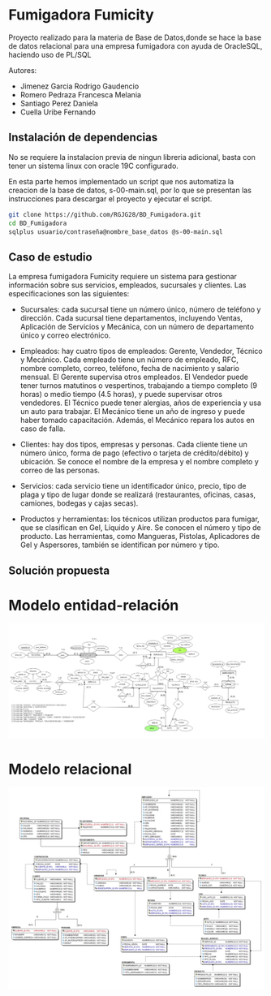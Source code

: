 # Fumigadora Fumicity
Proyecto realizado para la materia de Base de Datos,donde se hace la base de datos relacional para una empresa fumigadora con ayuda de OracleSQL, haciendo uso de PL/SQL

Autores: 
- Jimenez Garcia Rodrigo Gaudencio
- Romero Pedraza Francesca Melania 
- Santiago Perez Daniela
- Cuella Uribe Fernando

## Instalación de dependencias
No se requiere la instalacion previa de ningun libreria adicional, basta con tener un sistema linux con oracle 19C configurado.

En esta parte hemos implementado un script que nos automatiza la creacion de la base de datos, s-00-main.sql, por lo que se presentan las instrucciones para descargar el proyecto y ejecutar el script.

```bash
git clone https://github.com/RGJG28/BD_Fumigadora.git 
cd BD_Fumigadora
sqlplus usuario/contraseña@nombre_base_datos @s-00-main.sql
```
## Caso de estudio
La empresa fumigadora Fumicity requiere un sistema para gestionar información sobre sus servicios, empleados, sucursales y clientes. Las especificaciones son las siguientes:

- Sucursales: cada sucursal tiene un número único, número de teléfono y dirección. Cada sucursal tiene departamentos, incluyendo Ventas, Aplicación de Servicios y Mecánica, con un número de departamento único y correo electrónico.

- Empleados: hay cuatro tipos de empleados: Gerente, Vendedor, Técnico y Mecánico. Cada empleado tiene un número de empleado, RFC, nombre completo, correo, teléfono, fecha de nacimiento y salario mensual. El Gerente supervisa otros empleados. 
  El Vendedor puede tener turnos matutinos o vespertinos, trabajando a tiempo completo (9 horas) o medio tiempo (4.5 horas), y puede supervisar otros vendedores. El Técnico puede tener alergias, años de experiencia y usa un auto para trabajar. 
  El Mecánico tiene un año de ingreso y puede haber tomado capacitación. Además, el Mecánico repara los autos en caso de falla.

- Clientes: hay dos tipos, empresas y personas. Cada cliente tiene un número único, forma de pago (efectivo o tarjeta de crédito/débito) y ubicación. Se conoce el nombre de la empresa y el nombre completo y correo de las personas.

- Servicios: cada servicio tiene un identificador único, precio, tipo de plaga y tipo de lugar donde se realizará (restaurantes, oficinas, casas, camiones, bodegas y cajas secas).

- Productos y herramientas: los técnicos utilizan productos para fumigar, que se clasifican en Gel, Líquido y Aire. Se conocen el número y tipo de producto. Las herramientas, como Mangueras, Pistolas, Aplicadores de Gel y Aspersores, también se 
  identifican por número y tipo.

## Solución propuesta
# Modelo entidad-relación
![Modelo entidad-relación](https://github.com/RGJG28/BD_Fumigadora/blob/main/src/BD_proyecto_fumigadora_MER.png)
# Modelo relacional
![Modelo relacional](https://github.com/RGJG28/BD_Fumigadora/blob/main/src/Proyecto_fumigadora_ET.jpg)


